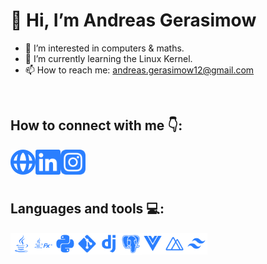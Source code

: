# 👋 Hi, I’m Andreas Gerasimow
- 👀 I’m interested in computers & maths.
- 🌱 I’m currently learning the Linux Kernel.
- 📫 How to reach me: andreas.gerasimow12@gmail.com

</br>

## How to connect with me 👇:
[<img align="left" alt="andreasgera.de" width="40px" src="https://raw.githubusercontent.com/dev-andreas/dev-andreas/main/globe-alt.svg" />][website]
[<img align="left" alt="Andreas Gerasimow on LinkedIn" width="40px" src="https://raw.githubusercontent.com/dev-andreas/dev-andreas/main/linkedin.svg" />][linkedin]
[<img align="left" alt="Andreas Gerasimow on Instagram" width="40px" src="https://raw.githubusercontent.com/dev-andreas/dev-andreas/main/instagram.svg" />][instagram]

[website]: https://andreasgera.de
[instagram]: https://www.instagram.com/real_gera_/
[linkedin]: https://www.linkedin.com/in/andreas-gerasimow-341a551b2/

</br>
</br>
</br>

## Languages and tools 💻:
[<img align="left" alt="Java" height="35px" src="https://raw.githubusercontent.com/dev-andreas/dev-andreas/main/java.svg" />][java]
[<img align="left" alt="JavaFX" height="35px" src="https://raw.githubusercontent.com/dev-andreas/dev-andreas/main/jfx.svg" />][jfx]
[<img align="left" alt="python" height="35px" src="https://raw.githubusercontent.com/dev-andreas/dev-andreas/main/python.svg" />][python]
[<img align="left" alt="Git" width="35px" src="https://raw.githubusercontent.com/dev-andreas/dev-andreas/main/git.svg" />][git]
[<img align="left" alt="Django" width="35px" src="https://raw.githubusercontent.com/dev-andreas/dev-andreas/main/django.svg" />][django]
[<img align="left" alt="PostgreSQL" width="35px" src="https://raw.githubusercontent.com/dev-andreas/dev-andreas/main/pgsql.svg" />][pgsql]
[<img align="left" alt="Vue.js" width="35px" src="https://raw.githubusercontent.com/dev-andreas/dev-andreas/main/vue.svg" />][vue]
[<img align="left" alt="Nuxt.js" width="35px" src="https://raw.githubusercontent.com/dev-andreas/dev-andreas/main/nuxt.svg" />][nuxt]
[<img align="left" alt="TailwindCSS" width="35px" src="https://raw.githubusercontent.com/dev-andreas/dev-andreas/main/tailwindcss.svg" />][tailwind]

[java]: https://www.oracle.com/java/technologies/java-se-glance.html
[jfx]: https://openjfx.io/
[python]: https://www.python.org/
[git]: https://git-scm.com/
[django]: https://www.djangoproject.com/
[pgsql]: https://www.postgresql.org/
[vue]: https://vuejs.org/
[nuxt]: https://nuxtjs.org/
[tailwind]: https://tailwindcss.com/
<!---
dev-andreas/dev-andreas is a ✨ special ✨ repository because its `README.md` (this file) appears on your GitHub profile.
You can click the Preview link to take a look at your changes.
--->
